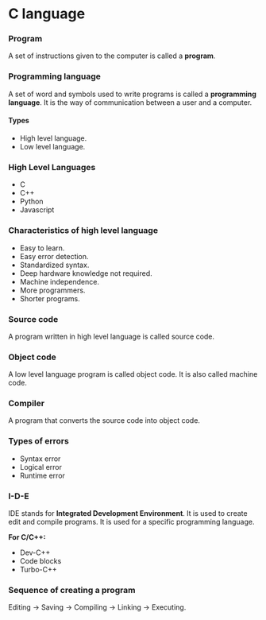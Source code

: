 # C language 

### Program

A set of instructions given to the computer is called a **program**.

### Programming language 

A set of word and symbols used to write programs is called a **programming language**. It is the way of communication between a user and a computer.

#### Types

- High level language.
- Low level language.

### High Level Languages

- C
- C++
- Python
- Javascript

### Characteristics of high level language

- Easy to learn.
- Easy error detection.
- Standardized syntax.
- Deep hardware knowledge not required.
- Machine independence.
- More programmers.
- Shorter programs.

### Source code

A program written in high level language is called source code.

### Object code 

A low level language program is called object code. It is also called machine code.

### Compiler

A program that converts the source code into object code.

### Types of errors

- Syntax error 
- Logical error
- Runtime error
  

### I-D-E

IDE stands for **Integrated Development Environment**. It is used to create edit and compile programs. It is used for a specific programming language.

**For C/C++:**

- Dev-C++
- Code blocks
- Turbo-C++


### Sequence of creating a program 

Editing &rightarrow; Saving &rightarrow; Compiling &rightarrow; Linking &rightarrow; Executing.

